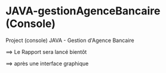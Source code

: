 # JAVA-gestionAgenceBancaire (Console)
Project (console) JAVA - Gestion d'Agence Bancaire

==> Le Rapport sera lancé bientôt

==> après une interface graphique

